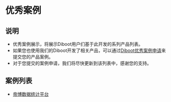 # 优秀案例

## 说明

* 优秀案例展示，将展示Diboot用户们基于此开发的系列产品列表。
* 如果您也使用我们的Diboot开发了相关产品，可以通过[Diboot优秀案例申请](http://s.dibo.ltd/#/f/748dc26142fc46af946ce9acea0aff76)来提交您的产品案例。
* 对于您提交的案例申请，我们将尽快更新到该列表中，感谢您的支持。

## 案例列表

* [帝博数据统计平台](http://s.dibo.ltd/#/g)

